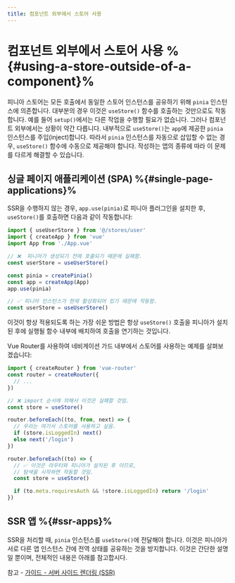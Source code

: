 ```yaml
---
title: 컴포넌트 외부에서 스토어 사용
---
```


# 컴포넌트 외부에서 스토어 사용 %{#using-a-store-outside-of-a-component}%

피니아 스토어는 모든 호출에서 동일한 스토어 인스턴스를 공유하기 위해 `pinia` 인스턴스에 의존합니다.
대부분의 경우 이것은 `useStore()` 함수를 호출하는 것만으로도 작동합니다.
예를 들어 `setup()`에서는 다른 작업을 수행할 필요가 없습니다.
그러나 컴포넌트 외부에서는 상황이 약간 다릅니다.
내부적으로 `useStore()`는 `app`에 제공한 `pinia` 인스턴스를 주입(inject)합니다.
따라서 `pinia` 인스턴스를 자동으로 삽입할 수 없는 경우, `useStore()` 함수에 수동으로 제공해야 합니다.
작성하는 앱의 종류에 따라 이 문제를 다르게 해결할 수 있습니다.

## 싱글 페이지 애플리케이션 (SPA) %{#single-page-applications}%

SSR을 수행하지 않는 경우,
`app.use(pinia)`로 피니아 플러그인을 설치한 후,
`useStore()`를 호출하면 다음과 같이 작동합니다:

```js
import { useUserStore } from '@/stores/user'
import { createApp } from 'vue'
import App from './App.vue'

// ❌  피니아가 생성되기 전에 호출되기 때문에 실패함.
const userStore = useUserStore()

const pinia = createPinia()
const app = createApp(App)
app.use(pinia)

// ✅ 피니아 인스턴스가 현재 활성화되어 있기 때문에 작동함.
const userStore = useUserStore()
```

이것이 항상 적용되도록 하는 가장 쉬운 방법은 항상 `useStore()` 호출을 피니아가 설치된 후에 실행될 함수 내부에 배치하여 호출을 연기하는 것입니다.

Vue Router를 사용하여 네비게이션 가드 내부에서 스토어를 사용하는 예제를 살펴보겠습니다:

```js
import { createRouter } from 'vue-router'
const router = createRouter({
  // ...
})

// ❌ import 순서에 의해서 이것은 실패할 것임.
const store = useStore()

router.beforeEach((to, from, next) => {
  // 우리는 여기서 스토어를 사용하고 싶음.
  if (store.isLoggedIn) next()
  else next('/login')
})

router.beforeEach((to) => {
  // ✅ 이것은 라우터와 피니아가 설치된 후 이므로,
  // 탐색을 시작하면 작동할 것임.
  const store = useStore()

  if (to.meta.requiresAuth && !store.isLoggedIn) return '/login'
})
```

## SSR 앱 %{#ssr-apps}%

SSR을 처리할 때, `pinia` 인스턴스를 `useStore()`에 전달해야 합니다.
이것은 피니아가 서로 다른 앱 인스턴스 간에 전역 상태를 공유하는 것을 방지합니다.
이것은 간단한 설명일 뿐이며, 전체적인 내용은 아래를 참고합시다.

참고 - [가이드 - 서버 사이드 렌더링 (SSR)](/ssr/index.md)